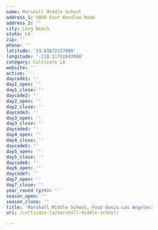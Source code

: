 ```yaml
---
name: Marshall Middle School
address_1: 5860 East Wardlow Road
address_2: ''
city: Long Beach
state: CA
zip: ''
phone: ''
latitude: '33.81872157000'
longitude: '-118.11751843000'
category: Cultivate LA
website: ''
active: ''
daycode1: ''
day1_open: ''
day1_close: ''
daycode2: ''
day2_open: ''
day2_close: ''
daycode3: ''
day3_open: ''
day3_close: ''
daycode4: ''
day4_open: ''
day4_close: ''
daycode5: ''
day5_open: ''
day5_close: ''
daycode6: ''
day6_open: ''
daycode7: ''
day7_open: ''
day7_close: ''
year_round (y/n): ''
season_open: ''
season_close: ''
title: 'Marshall Middle School, Food Oasis Los Angeles'
uri: /cultivate-la/marshall-middle-school/

---
```

